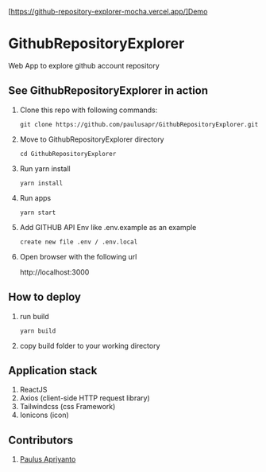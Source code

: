 [https://github-repository-explorer-mocha.vercel.app/]Demo

# GithubRepositoryExplorer

Web App to explore github account repository


## See GithubRepositoryExplorer in action
1. Clone this repo with following commands:

    ```
    git clone https://github.com/paulusapr/GithubRepositoryExplorer.git
    ```

2. Move to GithubRepositoryExplorer directory

    ```
    cd GithubRepositoryExplorer
    ```

3. Run yarn install 

    ```
    yarn install
    ```
    
4. Run apps 

    ```
    yarn start
    ```

5. Add GITHUB API Env like .env.example as an example

    ```
    create new file .env / .env.local
    ```

6. Open browser with the following url 

    http://localhost:3000


## How to deploy

1. run build

    ```
    yarn build
    ```

2. copy build folder to your working directory

## Application stack

1. ReactJS
2. Axios (client-side HTTP request library)
3. Tailwindcss (css Framework)
4. Ionicons (icon)


## Contributors
1. [Paulus Apriyanto](https://github.com/paulusapr)
